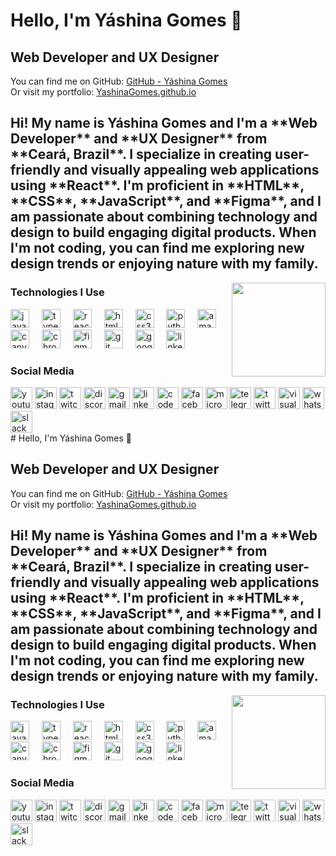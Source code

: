 # Hello, I'm Yáshina Gomes 👋

## Web Developer and UX Designer

You can find me on GitHub: [GitHub - Yáshina Gomes](https://github.com/YashinaGomes)  
Or visit my portfolio: [YashinaGomes.github.io](https://YashinaGomes.github.io)

<h2 align="left">Hi! My name is Yáshina Gomes and I'm a **Web Developer** and **UX Designer** from **Ceará, Brazil**. I specialize in creating user-friendly and visually appealing web applications using **React**. I'm proficient in **HTML**, **CSS**, **JavaScript**, and **Figma**, and I am passionate about combining technology and design to build engaging digital products. When I'm not coding, you can find me exploring new design trends or enjoying nature with my family.</h2>

<img align="right" height="150" src="https://i.pinimg.com/originals/fe/de/ca/fedecae5d19804b3a5ef226c40380a79.gif" />

### Technologies I Use

<div align="left">
  <img src="https://cdn.jsdelivr.net/gh/devicons/devicon/icons/javascript/javascript-original.svg" height="30" alt="javascript logo" />
  <img width="12" />
  <img src="https://cdn.jsdelivr.net/gh/devicons/devicon/icons/typescript/typescript-original.svg" height="30" alt="typescript logo" />
  <img width="12" />
  <img src="https://cdn.jsdelivr.net/gh/devicons/devicon/icons/react/react-original.svg" height="30" alt="react logo" />
  <img width="12" />
  <img src="https://cdn.jsdelivr.net/gh/devicons/devicon/icons/html5/html5-original.svg" height="30" alt="html5 logo" />
  <img width="12" />
  <img src="https://cdn.jsdelivr.net/gh/devicons/devicon/icons/css3/css3-original.svg" height="30" alt="css3 logo" />
  <img width="12" />
  <img src="https://cdn.jsdelivr.net/gh/devicons/devicon/icons/python/python-original.svg" height="30" alt="python logo" />
  <img width="12" />
  <img src="https://cdn.jsdelivr.net/gh/devicons/devicon/icons/amazonwebservices/amazonwebservices-line-wordmark.svg" height="30" alt="amazonwebservices logo" />
  <img width="12" />
  <img src="https://cdn.jsdelivr.net/gh/devicons/devicon/icons/canva/canva-original.svg" height="30" alt="canva logo" />
  <img width="12" />
  <img src="https://cdn.jsdelivr.net/gh/devicons/devicon/icons/chrome/chrome-original.svg" height="30" alt="chrome logo" />
  <img width="12" />
  <img src="https://cdn.jsdelivr.net/gh/devicons/devicon/icons/figma/figma-original.svg" height="30" alt="figma logo" />
  <img width="12" />
  <img src="https://cdn.jsdelivr.net/gh/devicons/devicon/icons/git/git-original.svg" height="30" alt="git logo" />
  <img width="12" />
  <img src="https://cdn.jsdelivr.net/gh/devicons/devicon/icons/google/google-original.svg" height="30" alt="google logo" />
  <img width="12" />
  <img src="https://cdn.jsdelivr.net/gh/devicons/devicon/icons/linkedin/linkedin-original.svg" height="30" alt="linkedin logo" />
</div>

### Social Media

<div align="left">
  <a href="https://www.youtube.com" target="_blank"><img src="https://img.shields.io/static/v1?message=Youtube&logo=youtube&label=&color=FF0000&logoColor=white&style=for-the-badge" height="35" alt="youtube logo" /></a>
  <a href="https://www.instagram.com" target="_blank"><img src="https://img.shields.io/static/v1?message=Instagram&logo=instagram&label=&color=E4405F&logoColor=white&style=for-the-badge" height="35" alt="instagram logo" /></a>
  <a href="https://www.twitch.tv" target="_blank"><img src="https://img.shields.io/static/v1?message=Twitch&logo=twitch&label=&color=9146FF&logoColor=white&style=for-the-badge" height="35" alt="twitch logo" /></a>
  <a href="https://discord.com" target="_blank"><img src="https://img.shields.io/static/v1?message=Discord&logo=discord&label=&color=7289DA&logoColor=white&style=for-the-badge" height="35" alt="discord logo" /></a>
  <a href="mailto:your-email@example.com"><img src="https://img.shields.io/static/v1?message=Gmail&logo=gmail&label=&color=D14836&logoColor=white&style=for-the-badge" height="35" alt="gmail logo" /></a>
  <a href="https://www.linkedin.com/in/YashinaGomes" target="_blank"><img src="https://img.shields.io/static/v1?message=LinkedIn&logo=linkedin&label=&color=0077B5&logoColor=white&style=for-the-badge" height="35" alt="linkedin logo" /></a>
  <a href="https://codepen.io" target="_blank"><img src="https://img.shields.io/static/v1?message=Codepen&logo=codepen&label=&color=000000&logoColor=white&style=for-the-badge" height="35" alt="codepen logo" /></a>
  <a href="https://www.facebook.com" target="_blank"><img src="https://img.shields.io/static/v1?message=Facebook&logo=facebook&label=&color=1877F2&logoColor=white&style=for-the-badge" height="35" alt="facebook logo" /></a>
  <a href="https://outlook.live.com" target="_blank"><img src="https://img.shields.io/static/v1?message=Outlook&logo=microsoft-outlook&label=&color=0078D4&logoColor=white&style=for-the-badge" height="35" alt="microsoft-outlook logo" /></a>
  <a href="https://telegram.org" target="_blank"><img src="https://img.shields.io/static/v1?message=Telegram&logo=telegram&label=&color=2CA5E0&logoColor=white&style=for-the-badge" height="35" alt="telegram logo" /></a>
  <a href="https://twitter.com" target="_blank"><img src="https://img.shields.io/static/v1?message=Twitter&logo=twitter&label=&color=1DA1F2&logoColor=white&style=for-the-badge" height="35" alt="twitter logo" /></a>
  <a href="https://marketplace.visualstudio.com" target="_blank"><img src="https://img.shields.io/static/v1?message=Visual%20Studio%20Marketplace&logo=visualstudio&label=&color=e2165e&logoColor=white&style=for-the-badge" height="35" alt="visualstudio logo" /></a>
  <a href="https://www.whatsapp.com" target="_blank"><img src="https://img.shields.io/static/v1?message=Whatsapp&logo=whatsapp&label=&color=25D366&logoColor=white&style=for-the-badge" height="35" alt="whatsapp logo" /></a>
  <a href="https://slack.com" target="_blank"><img src="https://img.shields.io/static/v1?message=Slack&logo=slack&label=&color=4A154B&logoColor=white&style=for-the-badge" height="35" alt="slack logo" /></a>
</div>
# Hello, I'm Yáshina Gomes 👋

## Web Developer and UX Designer

You can find me on GitHub: [GitHub - Yáshina Gomes](https://github.com/YashinaGomes)  
Or visit my portfolio: [YashinaGomes.github.io](https://YashinaGomes.github.io)

<h2 align="left">Hi! My name is Yáshina Gomes and I'm a **Web Developer** and **UX Designer** from **Ceará, Brazil**. I specialize in creating user-friendly and visually appealing web applications using **React**. I'm proficient in **HTML**, **CSS**, **JavaScript**, and **Figma**, and I am passionate about combining technology and design to build engaging digital products. When I'm not coding, you can find me exploring new design trends or enjoying nature with my family.</h2>

<img align="right" height="150" src="https://i.pinimg.com/originals/fe/de/ca/fedecae5d19804b3a5ef226c40380a79.gif" />

### Technologies I Use

<div align="left">
  <img src="https://cdn.jsdelivr.net/gh/devicons/devicon/icons/javascript/javascript-original.svg" height="30" alt="javascript logo" />
  <img width="12" />
  <img src="https://cdn.jsdelivr.net/gh/devicons/devicon/icons/typescript/typescript-original.svg" height="30" alt="typescript logo" />
  <img width="12" />
  <img src="https://cdn.jsdelivr.net/gh/devicons/devicon/icons/react/react-original.svg" height="30" alt="react logo" />
  <img width="12" />
  <img src="https://cdn.jsdelivr.net/gh/devicons/devicon/icons/html5/html5-original.svg" height="30" alt="html5 logo" />
  <img width="12" />
  <img src="https://cdn.jsdelivr.net/gh/devicons/devicon/icons/css3/css3-original.svg" height="30" alt="css3 logo" />
  <img width="12" />
  <img src="https://cdn.jsdelivr.net/gh/devicons/devicon/icons/python/python-original.svg" height="30" alt="python logo" />
  <img width="12" />
  <img src="https://cdn.jsdelivr.net/gh/devicons/devicon/icons/amazonwebservices/amazonwebservices-line-wordmark.svg" height="30" alt="amazonwebservices logo" />
  <img width="12" />
  <img src="https://cdn.jsdelivr.net/gh/devicons/devicon/icons/canva/canva-original.svg" height="30" alt="canva logo" />
  <img width="12" />
  <img src="https://cdn.jsdelivr.net/gh/devicons/devicon/icons/chrome/chrome-original.svg" height="30" alt="chrome logo" />
  <img width="12" />
  <img src="https://cdn.jsdelivr.net/gh/devicons/devicon/icons/figma/figma-original.svg" height="30" alt="figma logo" />
  <img width="12" />
  <img src="https://cdn.jsdelivr.net/gh/devicons/devicon/icons/git/git-original.svg" height="30" alt="git logo" />
  <img width="12" />
  <img src="https://cdn.jsdelivr.net/gh/devicons/devicon/icons/google/google-original.svg" height="30" alt="google logo" />
  <img width="12" />
  <img src="https://cdn.jsdelivr.net/gh/devicons/devicon/icons/linkedin/linkedin-original.svg" height="30" alt="linkedin logo" />
</div>

### Social Media

<div align="left">
  <a href="https://www.youtube.com" target="_blank"><img src="https://img.shields.io/static/v1?message=Youtube&logo=youtube&label=&color=FF0000&logoColor=white&style=for-the-badge" height="35" alt="youtube logo" /></a>
  <a href="https://www.instagram.com" target="_blank"><img src="https://img.shields.io/static/v1?message=Instagram&logo=instagram&label=&color=E4405F&logoColor=white&style=for-the-badge" height="35" alt="instagram logo" /></a>
  <a href="https://www.twitch.tv" target="_blank"><img src="https://img.shields.io/static/v1?message=Twitch&logo=twitch&label=&color=9146FF&logoColor=white&style=for-the-badge" height="35" alt="twitch logo" /></a>
  <a href="https://discord.com" target="_blank"><img src="https://img.shields.io/static/v1?message=Discord&logo=discord&label=&color=7289DA&logoColor=white&style=for-the-badge" height="35" alt="discord logo" /></a>
  <a href="mailto:your-email@example.com"><img src="https://img.shields.io/static/v1?message=Gmail&logo=gmail&label=&color=D14836&logoColor=white&style=for-the-badge" height="35" alt="gmail logo" /></a>
  <a href="https://www.linkedin.com/in/YashinaGomes" target="_blank"><img src="https://img.shields.io/static/v1?message=LinkedIn&logo=linkedin&label=&color=0077B5&logoColor=white&style=for-the-badge" height="35" alt="linkedin logo" /></a>
  <a href="https://codepen.io" target="_blank"><img src="https://img.shields.io/static/v1?message=Codepen&logo=codepen&label=&color=000000&logoColor=white&style=for-the-badge" height="35" alt="codepen logo" /></a>
  <a href="https://www.facebook.com" target="_blank"><img src="https://img.shields.io/static/v1?message=Facebook&logo=facebook&label=&color=1877F2&logoColor=white&style=for-the-badge" height="35" alt="facebook logo" /></a>
  <a href="https://outlook.live.com" target="_blank"><img src="https://img.shields.io/static/v1?message=Outlook&logo=microsoft-outlook&label=&color=0078D4&logoColor=white&style=for-the-badge" height="35" alt="microsoft-outlook logo" /></a>
  <a href="https://telegram.org" target="_blank"><img src="https://img.shields.io/static/v1?message=Telegram&logo=telegram&label=&color=2CA5E0&logoColor=white&style=for-the-badge" height="35" alt="telegram logo" /></a>
  <a href="https://twitter.com" target="_blank"><img src="https://img.shields.io/static/v1?message=Twitter&logo=twitter&label=&color=1DA1F2&logoColor=white&style=for-the-badge" height="35" alt="twitter logo" /></a>
  <a href="https://marketplace.visualstudio.com" target="_blank"><img src="https://img.shields.io/static/v1?message=Visual%20Studio%20Marketplace&logo=visualstudio&label=&color=e2165e&logoColor=white&style=for-the-badge" height="35" alt="visualstudio logo" /></a>
  <a href="https://www.whatsapp.com" target="_blank"><img src="https://img.shields.io/static/v1?message=Whatsapp&logo=whatsapp&label=&color=25D366&logoColor=white&style=for-the-badge" height="35" alt="whatsapp logo" /></a>
  <a href="https://slack.com" target="_blank"><img src="https://img.shields.io/static/v1?message=Slack&logo=slack&label=&color=4A154B&logoColor=white&style=for-the-badge" height="35" alt="slack logo" /></a>
</div>
